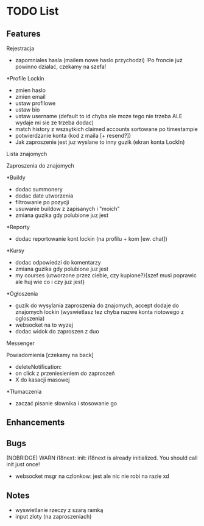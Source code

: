 # TODO List

## Features

Rejestracja

- zapomniales hasla (mailem nowe haslo przychodzi) !Po froncie już powinno działać, czekamy na szefa!

\*Profile Lockin

- zmien haslo
- zmien email
- ustaw profilowe
- ustaw bio
- ustaw username (default to id chyba ale moze tego nie trzeba ALE wydaje mi sie ze trzeba dodac)
- match history z wszsytkich claimed accounts sortowane po timestampie
- potwierdzanie konta (kod z maila [+ resend?])
- Jak zaproszenie jest juz wyslane to inny guzik (ekran konta LockIn)

Lista znajomych

Zaproszenia do znajomych

\*Buildy

- dodac summonery
- dodac date utworzenia
- filtrowanie po pozycji
- usuwanie buildow z zapisanych i "moich"
- zmiana guzika gdy polubione juz jest

\*Reporty

- dodac reportowanie kont lockin (na profilu + kom [ew. chat])

\*Kursy

- dodac odpowiedzi do komentarzy
- zmiana guzika gdy polubione juz jest
- my courses (utworzone przez ciebie, czy kupione?){szef musi poprawic ale huj wie co i czy juz jest}

\*Ogłoszenia

- guzik do wysylania zaproszenia do znajomych, accept dodaje do znajomych lockin (wyswietlasz tez chyba nazwe konta riotowego z ogloszenia)
- websocket na to wyzej
- dodac widok do zaproszen z duo

Messenger

Powiadomienia [czekamy na back]

- deleteNotification:
- on click z przeniesieniem do zaproszeń
- X do kasacji masowej

\*Tłumaczenia

- zaczać pisanie słownika i stosowanie go

## Enhancements

## Bugs

(NOBRIDGE) WARN i18next: init: i18next is already initialized. You should call init just once!

- websocket msgr na czlonkow: jest ale nic nie robi na razie xd

## Notes

- wyswietlanie rzeczy z szarą ramką
- input zloty (na zaproszeniach)
